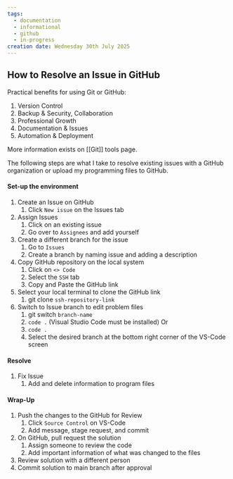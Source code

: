 ```yaml
---
tags:
  - documentation
  - informational
  - github
  - in-progress
creation date: Wednesday 30th July 2025
---
```

##  How to Resolve an Issue in GitHub

Practical benefits for using Git or GitHub:
1. Version Control
2. Backup & Security, Collaboration
3. Professional Growth
4. Documentation & Issues 
5. Automation & Deployment

More information exists on [[Git]] tools page.

The following steps are what I take to resolve existing issues with a GitHub organization or upload my programming files to GitHub.
#### Set-up the environment
1. Create an Issue on GitHub
	1. Click `New issue` on the Issues tab
2. Assign Issues
	1. Click on an existing issue
	2. Go over to `Assignees` and add yourself
3. Create a different branch for the issue
	1. Go to `Issues`
	2. Create a branch by naming issue and adding a description
4. Copy GitHub repository on the local system
	1. Click on `<> Code`
	2. Select the `SSH` tab
	3. Copy and Paste the GitHub link
5. Select your local terminal to clone the GitHub link
	1. git clone `ssh-repository-link`
6. Switch to Issue branch to edit problem files
	1. git switch `branch-name`
	2. `code .` (Visual Studio Code must be installed)
	Or
	3. `code .`
	4. Select the desired branch at the bottom right corner of the VS-Code screen
#### Resolve 
1. Fix Issue
	1. Add and delete information to program files
#### Wrap-Up
1. Push the changes to the GitHub for Review
	1. Click `Source Control` on VS-Code
	2. Add message, stage request, and commit
2. On GitHub, pull request the solution
	1. Assign someone to review the code
	2. Add important information of what was changed to the files
3. Review solution with a different person
4. Commit solution to main branch after approval
